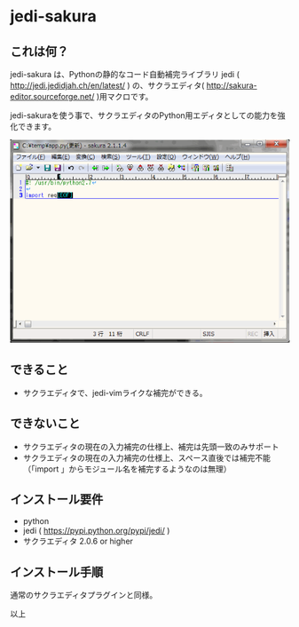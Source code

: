 # jedi-sakura

## これは何？
jedi-sakura は、Pythonの静的なコード自動補完ライブラリ jedi ( http://jedi.jedidjah.ch/en/latest/ )
の、サクラエディタ( http://sakura-editor.sourceforge.net/ )用マクロです。

jedi-sakuraを使う事で、サクラエディタのPython用エディタとしての能力を強化できます。

![screenshot](https://github.com/yatt/jedi-sakura/raw/master/docs/screenshots/sample-animation.gif)


## できること
* サクラエディタで、jedi-vimライクな補完ができる。

## できないこと
* サクラエディタの現在の入力補完の仕様上、補完は先頭一致のみサポート
* サクラエディタの現在の入力補完の仕様上、スペース直後では補完不能（「import 」からモジュール名を補完するようなのは無理）

## インストール要件
* python
* jedi ( https://pypi.python.org/pypi/jedi/ )
* サクラエディタ 2.0.6 or higher

## インストール手順
通常のサクラエディタプラグインと同様。

以上


